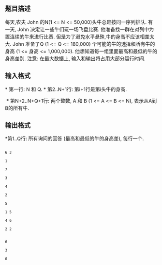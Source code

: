 ## 题目描述

<p><span style="font-size: medium">每天,农夫 John 的N(1 <= N <= 50,000)头牛总是按同一序列排队. 有一天, John 决定让一些牛们玩一场飞盘比赛. 他准备找一群在对列中为置连续的牛来进行比赛. 但是为了避免水平悬殊,牛的身高不应该相差太大. John 准备了Q (1 <= Q <= 180,000) 个可能的牛的选择和所有牛的身高 (1 <= 身高 <= 1,000,000). 他想知道每一组里面最高和最低的牛的身高差别. 注意: 在最大数据上, 输入和输出将占用大部分运行时间. </span></p>

## 输入格式

<p><span style="font-size: medium">* 第一行: N 和 Q. * 第2..N+1行: 第i+1行是第i头牛的身高.</span></p>
<p><span style="font-size: medium"> * 第N+2..N+Q+1行: 两个整数, A 和 B (1 <= A <= B <= N), 表示从A到B的所有牛.</span></p>

## 输出格式

<p><span style="font-size: medium">*第1..Q行: 所有询问的回答 (最高和最低的牛的身高差), 每行一个. </span></p>

```input1
6 3
1
7
3
4
2
5
1 5
4 6
2 2
```
```output1
6
3
0
```
